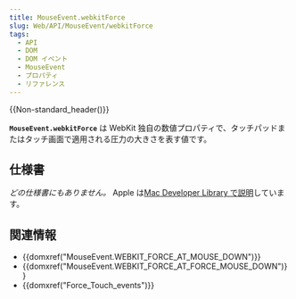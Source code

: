```yaml
---
title: MouseEvent.webkitForce
slug: Web/API/MouseEvent/webkitForce
tags:
  - API
  - DOM
  - DOM イベント
  - MouseEvent
  - プロパティ
  - リファレンス
---
```

{{Non-standard_header()}}

**`MouseEvent.webkitForce`** は WebKit 独自の数値プロパティで、タッチパッドまたはタッチ画面で適用される圧力の大きさを表す値です。

## 仕様書

_どの仕様書にもありません。_ Apple は[Mac Developer Library で説明](https://developer.apple.com/library/prerelease/mac/documentation/AppleApplications/Conceptual/SafariJSProgTopics/RespondingtoForceTouchEventsfromJavaScript.html)しています。

## 関連情報

- {{domxref("MouseEvent.WEBKIT_FORCE_AT_MOUSE_DOWN")}}
- {{domxref("MouseEvent.WEBKIT_FORCE_AT_FORCE_MOUSE_DOWN")}}
- {{domxref("Force_Touch_events")}}
